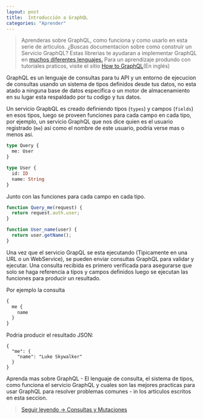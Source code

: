 ```yaml
---
layout: post
title:  Introducción a GraphQL
categories: "Aprender"
--- 
```


> Aprenderas sobre GraphQL, como funciona y como usarlo en esta serie de articulos. ¿Buscas documentacion sobre como construir un Servicio GraphQL? Estas librerias te ayudaran a implementar GraphQL en [muchos diferentes lenguajes.](https://graphql.org/code/) Para un aprendizaje produndo con tutoriales praticos, visite el sitio [How to GraphQL](https://www.howtographql.com/)(En inglés)

GraphQL es un lenguaje de consultas para tu API y un entorno de ejecucion de consultas usando un sistema de tipos definidos desde tus datos, no esta atado a ninguna base de datos especifica o un motor de almacenamiento en su lugar esta respaldado por tu codigo y tus datos.

Un servicio GrapbQL es creado definiendo tipos (`types`) y campos (`fields`) en esos tipos, luego se proveen funciones para cada campo en cada tipo, por ejemplo, un servicio GraphQL que nos dice quien es el usuario registrado (`me`) asi como el nombre de este usuario, podria verse mas o menos asi.

```graphql
type Query {
  me: User
}

type User {
  id: ID
  name: String
}
```

Junto con las funciones para cada campo en cada tipo.

```js
function Query_me(request) {
  return request.auth.user;
}

function User_name(user) {
  return user.getName();
}
```

Una vez que el servicio GrapQL se esta ejecutando (Tipicamente en una URL o un WebService), se pueden enviar consultas GraphQL para validar y ejecutar. Una consulta recibida es primero verificada para asegurarse que solo se haga referencia a tipos y campos definidos luego se ejecutan las funciones para producir un resultado.

Por ejemplo la consulta


```graphql
{
  me {
    name
  }
}
```

Podria producir el resultado JSON:

```JS
{
  "me": {
    "name": "Luke Skywalker"
  }
}
```

Aprenda mas sobre GraphQL - El lenguaje de consulta, el sistema de tipos, como funciona el servicio GraphQL y cuales son las mejores practicas para usar GraphQL para resolver problemas comunes - in los articulos escritos en esta seccion. 

>[Seguir leyendo -> Consultas y Mutaciones ](queries-and-mutations.md)
